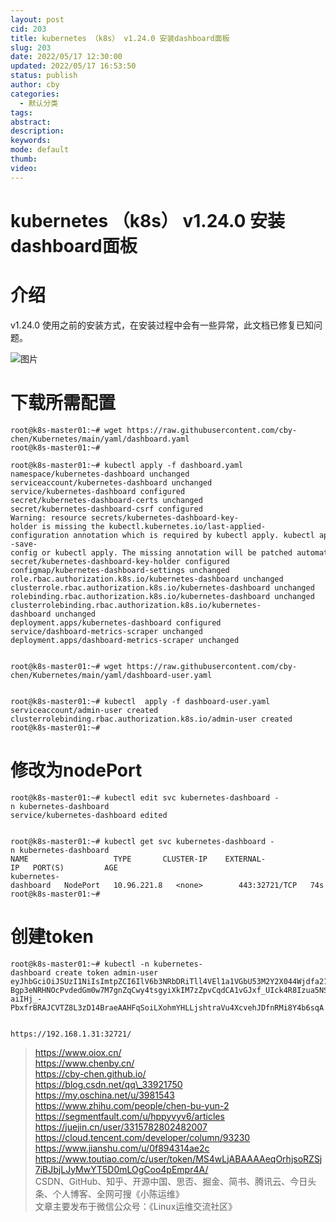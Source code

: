 ```yaml
---
layout: post
cid: 203
title: kubernetes （k8s） v1.24.0 安装dashboard面板
slug: 203
date: 2022/05/17 12:30:00
updated: 2022/05/17 16:53:50
status: publish
author: cby
categories: 
  - 默认分类
tags: 
abstract: 
description: 
keywords: 
mode: default
thumb: 
video: 
---
```



kubernetes （k8s） v1.24.0 安装dashboard面板
======================================

介绍
==

v1.24.0 使用之前的安装方式，在安装过程中会有一些异常，此文档已修复已知问题。

![图片](https://p3-juejin.byteimg.com/tos-cn-i-k3u1fbpfcp/7147040ee6a44e2289da8e961a380509~tplv-k3u1fbpfcp-zoom-1.image)

下载所需配置
======

```shell
root@k8s-master01:~# wget https://raw.githubusercontent.com/cby-chen/Kubernetes/main/yaml/dashboard.yaml
root@k8s-master01:~# 

root@k8s-master01:~# kubectl apply -f dashboard.yaml
namespace/kubernetes-dashboard unchanged
serviceaccount/kubernetes-dashboard unchanged
service/kubernetes-dashboard configured
secret/kubernetes-dashboard-certs unchanged
secret/kubernetes-dashboard-csrf configured
Warning: resource secrets/kubernetes-dashboard-key-holder is missing the kubectl.kubernetes.io/last-applied-configuration annotation which is required by kubectl apply. kubectl apply should only be used on resources created declaratively by either kubectl create --save-config or kubectl apply. The missing annotation will be patched automatically.
secret/kubernetes-dashboard-key-holder configured
configmap/kubernetes-dashboard-settings unchanged
role.rbac.authorization.k8s.io/kubernetes-dashboard unchanged
clusterrole.rbac.authorization.k8s.io/kubernetes-dashboard unchanged
rolebinding.rbac.authorization.k8s.io/kubernetes-dashboard unchanged
clusterrolebinding.rbac.authorization.k8s.io/kubernetes-dashboard unchanged
deployment.apps/kubernetes-dashboard configured
service/dashboard-metrics-scraper unchanged
deployment.apps/dashboard-metrics-scraper unchanged


root@k8s-master01:~# wget https://raw.githubusercontent.com/cby-chen/Kubernetes/main/yaml/dashboard-user.yaml


root@k8s-master01:~# kubectl  apply -f dashboard-user.yaml
serviceaccount/admin-user created
clusterrolebinding.rbac.authorization.k8s.io/admin-user created
root@k8s-master01:~# 

```

修改为nodePort
===========

```shell
root@k8s-master01:~# kubectl edit svc kubernetes-dashboard -n kubernetes-dashboard
service/kubernetes-dashboard edited


root@k8s-master01:~# kubectl get svc kubernetes-dashboard -n kubernetes-dashboard
NAME                   TYPE       CLUSTER-IP    EXTERNAL-IP   PORT(S)         AGE
kubernetes-dashboard   NodePort   10.96.221.8   <none>        443:32721/TCP   74s
root@k8s-master01:~#

```

创建token
=======

```shell
root@k8s-master01:~# kubectl -n kubernetes-dashboard create token admin-user
eyJhbGciOiJSUzI1NiIsImtpZCI6IlV6b3NRbDRiTll4VEl1a1VGbU53M2Y2X044Wjdfa21mQ0dfYk5BWktHRjAifQ.eyJhdWQiOlsiaHR0cHM6Ly9rdWJlcm5ldGVzLmRlZmF1bHQuc3ZjLmNsdXN0ZXIubG9jYWwiXSwiZXhwIjoxNjUyNzYzMjUzLCJpYXQiOjE2NTI3NTk2NTMsImlzcyI6Imh0dHBzOi8va3ViZXJuZXRlcy5kZWZhdWx0LnN2Yy5jbHVzdGVyLmxvY2FsIiwia3ViZXJuZXRlcy5pbyI6eyJuYW1lc3BhY2UiOiJrdWJlcm5ldGVzLWRhc2hib2FyZCIsInNlcnZpY2VhY2NvdW50Ijp7Im5hbWUiOiJhZG1pbi11c2VyIiwidWlkIjoiNDYxYjc4MDItNTgzMS00MTNmLTg2M2ItODdlZWVkOTI3MTdiIn19LCJuYmYiOjE2NTI3NTk2NTMsInN1YiI6InN5c3RlbTpzZXJ2aWNlYWNjb3VudDprdWJlcm5ldGVzLWRhc2hib2FyZDphZG1pbi11c2VyIn0.nFF729zlDxz4Ed3fcVk5BE8Akc6jod6akf2rksVGJHmfurY7NO1nHP4EekrMx1FRa2JfoPOHTdxcWDVaQAymDC4vgP5aW5RCEOURUY6YdTQUxleRiX-Bgp3eNRHNOcPvdedGm0w7M7gnZqCwy4tsgyiXkIM7zZpvCqdCA1vGJxf_UIck4R8Izua5NSacnG25miIvAmxNzOAEHDD_jDIDHnPVi3iVZzrjBkDwG6spYx_yJbbLy1XbJCYMMH44X4ajuQulV_NS-aiIHj_-PbxfrBRAJCVTZ8L3zD14BraeAAHFqSoiLXohmYHLLjshtraVu4XcvehJDfnRMi8Y4b6sqA


https://192.168.1.31:32721/

```

> https://www.oiox.cn/    
> https://www.chenby.cn/    
> https://cby-chen.github.io/    
> https://blog.csdn.net/qq\_33921750    
> https://my.oschina.net/u/3981543    
> https://www.zhihu.com/people/chen-bu-yun-2    
> https://segmentfault.com/u/hppyvyv6/articles    
> https://juejin.cn/user/3315782802482007    
> https://cloud.tencent.com/developer/column/93230    
> https://www.jianshu.com/u/0f894314ae2c    
> https://www.toutiao.com/c/user/token/MS4wLjABAAAAeqOrhjsoRZSj7iBJbjLJyMwYT5D0mLOgCoo4pEmpr4A/  
> CSDN、GitHub、知乎、开源中国、思否、掘金、简书、腾讯云、今日头条、个人博客、全网可搜《小陈运维》  
> 文章主要发布于微信公众号：《Linux运维交流社区》

